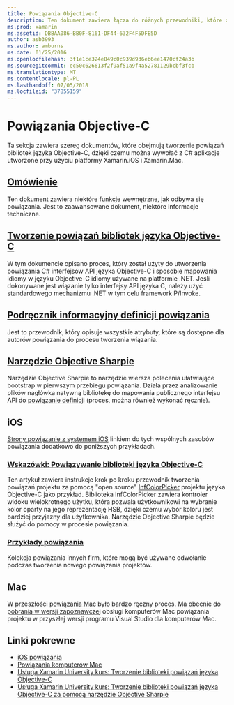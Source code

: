 ```yaml
---
title: Powiązania Objective-C
description: Ten dokument zawiera łącza do różnych przewodniki, które zawierają opis sposobu tworzenia, dzięki czemu deweloperzy mogą korzystać z bibliotek standardowych w aplikacjach platformy Xamarin dla kodu języka Objective-C, powiązania C#.
ms.prod: xamarin
ms.assetid: DBBAA086-BB0F-8161-DF44-632F4F5DFE5D
author: asb3993
ms.author: amburns
ms.date: 01/25/2016
ms.openlocfilehash: 3f1e1ce324e849c0c939d936eb6ee1470cf24a3b
ms.sourcegitcommit: ec50c626613f2f9af51a9f4a52781129bcbf3fcb
ms.translationtype: MT
ms.contentlocale: pl-PL
ms.lasthandoff: 07/05/2018
ms.locfileid: "37855159"
---
```

# <a name="binding-objective-c"></a>Powiązania Objective-C

Ta sekcja zawiera szereg dokumentów, które obejmują tworzenie powiązań bibliotek języka Objective-C, dzięki czemu można wywołać z C# aplikacje utworzone przy użyciu platformy Xamarin.iOS i Xamarin.Mac.

##  <a name="overviewcross-platformmaciosbindingoverviewmd"></a>[Omówienie](~/cross-platform/macios/binding/overview.md)

Ten dokument zawiera niektóre funkcje wewnętrzne, jak odbywa się powiązania. Jest to zaawansowane dokument, niektóre informacje techniczne.

##  <a name="binding-objective-c-librariescross-platformmaciosbindingobjective-c-librariesmd"></a>[Tworzenie powiązań bibliotek języka Objective-C](~/cross-platform/macios/binding/objective-c-libraries.md)

W tym dokumencie opisano proces, który został użyty do utworzenia powiązania C# interfejsów API języka Objective-C i sposobie mapowania idiomy w języku Objective-C idiomy używane na platformie .NET.
Jeśli dokonywane jest wiązanie tylko interfejsy API języka C, należy użyć standardowego mechanizmu .NET w tym celu framework P/Invoke.

##  <a name="binding-definition-reference-guidecross-platformmaciosbindingbinding-types-referencemd"></a>[Podręcznik informacyjny definicji powiązania](~/cross-platform/macios/binding/binding-types-reference.md)

Jest to przewodnik, który opisuje wszystkie atrybuty, które są dostępne dla autorów powiązania do procesu tworzenia wiązania.


## <a name="objective-sharpiecross-platformmaciosbindingobjective-sharpieindexmd"></a>[Narzędzie Objective Sharpie](~/cross-platform/macios/binding/objective-sharpie/index.md)

Narzędzie Objective Sharpie to narzędzie wiersza polecenia ułatwiające bootstrap w pierwszym przebiegu powiązania. Działa przez analizowanie plików nagłówka natywną bibliotekę do mapowania publicznego interfejsu API do [powiązanie definicji](~/cross-platform/macios/binding/objective-c-libraries.md) (proces, można również wykonać ręcznie).

## <a name="ios"></a>iOS

[Strony powiązanie z systemem iOS](~/ios/platform/binding-objective-c/index.md) linkiem do tych wspólnych zasobów powiązania dodatkowo do poniższych przykładach.

### <a name="walkthrough-binding-an-objective-c-libraryiosplatformbinding-objective-cwalkthroughmd"></a>[Wskazówki: Powiązywanie biblioteki języka Objective-C](~/ios/platform/binding-objective-c/walkthrough.md)

Ten artykuł zawiera instrukcje krok po kroku przewodnik tworzenia powiązań projektu za pomocą "open source" [InfColorPicker](https://github.com/InfinitApps/InfColorPicker) projektu języka Objective-C jako przykład. Biblioteka InfColorPicker zawiera kontroler widoku wielokrotnego użytku, która pozwala użytkownikowi na wybranie kolor oparty na jego reprezentację HSB, dzięki czemu wybór koloru jest bardziej przyjazny dla użytkownika. Narzędzie Objective Sharpie będzie służyć do pomocy w procesie powiązania.

### <a name="binding-sampleshttpsgithubcommonomonotouch-bindings"></a>[Przykłady powiązania](https://github.com/mono/monotouch-bindings)

Kolekcja powiązania innych firm, które mogą być używane odwołanie podczas tworzenia nowego powiązania projektów.

## <a name="mac"></a>Mac

W przeszłości [powiązania Mac](~/mac/platform/binding.md) było bardzo ręczny proces. Ma obecnie [do pobrania w wersji zapoznawczej](https://forums.xamarin.com/discussion/59760/xamarin-mac-binding-project-preview) obsługi komputerów Mac powiązania projektu w przyszłej wersji programu Visual Studio dla komputerów Mac.



## <a name="related-links"></a>Linki pokrewne

- [iOS powiązania](~/ios/platform/binding-objective-c/index.md)
- [Powiązania komputerów Mac](~/mac/platform/binding.md)
- [Usługa Xamarin University kurs: Tworzenie biblioteki powiązań języka Objective-C](https://university.xamarin.com/classes/track/all#building-an-objective-c-bindings-library)
- [Usługa Xamarin University kurs: Tworzenie biblioteki powiązań języka Objective-C za pomocą narzędzie Objective Sharpie](https://university.xamarin.com/classes/track/all#build-an-objective-c-bindings-library-with-objective-sharpie)
